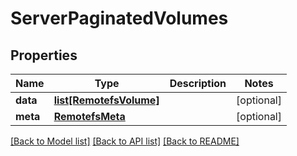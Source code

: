 # ServerPaginatedVolumes

## Properties
Name | Type | Description | Notes
------------ | ------------- | ------------- | -------------
**data** | [**list[RemotefsVolume]**](RemotefsVolume.md) |  | [optional] 
**meta** | [**RemotefsMeta**](RemotefsMeta.md) |  | [optional] 

[[Back to Model list]](../README.md#documentation-for-models) [[Back to API list]](../README.md#documentation-for-api-endpoints) [[Back to README]](../README.md)

